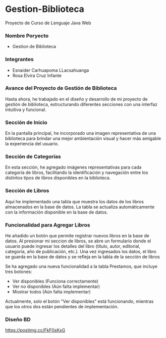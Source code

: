 # Gestion-Biblioteca
 Proyecto de Curso de Lenguaje Java Web

 ### Nombre Poryecto

- Gestion de Biblioteca

 ### Integrantes
 - Esnaider Carhuapoma LLacsahuanga
 - Rosa Elvira Cruz Infante
 
### Avance del Proyecto de Gestión de Biblioteca

Hasta ahora, he trabajado en el diseño y desarrollo de mi proyecto de gestión de biblioteca, estructurando diferentes secciones con una interfaz intuitiva y funcional.

###  Sección de Inicio
   
En la pantalla principal, he incorporado una imagen representativa de una biblioteca para brindar una mejor ambientación visual y hacer más amigable la experiencia del usuario.

###  Sección de Categorías
   
En esta sección, he agregado imágenes representativas para cada categoría de libros, facilitando la identificación y navegación entre los distintos tipos de libros disponibles en la biblioteca.

###  Sección de Libros
   
Aquí he implementado una tabla que muestra los datos de los libros almacenados en la base de datos.
La tabla se actualiza automáticamente con la información disponible en la base de datos.

### Funcionalidad para Agregar Libros
   
He añadido un botón que permite registrar nuevos libros en la base de datos.
Al presionar mi seccion de libros, se abre un formulario donde el usuario puede ingresar los detalles del libro (título, autor, editorial, categoría, año de publicación, etc.).
Una vez ingresados los datos, el libro se guarda en la base de datos y se refleja en la tabla de la sección de libros

Se ha agregado una nueva funcionalidad a la tabla Prestamos, que incluye tres botones:
- Ver disponibles  (Funciona correctamente)
- Ver no disponibles  (Aún falta implementar)
- Mostrar todos  (Aún falta implementar)

Actualmente, solo el botón "Ver disponibles" está funcionando, mientras que los otros dos están pendientes de implementación.



### Diseño BD

https://postimg.cc/FkF0sKxG


